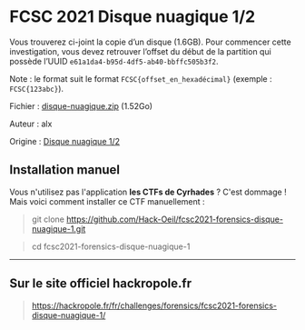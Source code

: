# FCSC 2021 Disque nuagique 1/2

Vous trouverez ci-joint la copie d’un disque (1.6GB). Pour commencer cette investigation, vous devez retrouver l’offset du début de la partition qui possède l’UUID ```e61a1da4-b95d-4df5-ab40-bbffc505b3f2```.

Note : le format suit le format ```FCSC{offset_en_hexadécimal}``` (exemple : ```FCSC{123abc}```).

Fichier : [disque-nuagique.zip](https://hackropole.fr/filer/fcsc2021-forensics-disque-nuagique/public_filer/disque-nuagique.zip) (1.52Go)


Auteur : alx

Origine : [Disque nuagique 1/2](https://hackropole.fr/fr/challenges/forensics/fcsc2021-forensics-disque-nuagique-1/)




## Installation manuel
Vous n'utilisez pas l'application **les CTFs de Cyrhades** ? C'est dommage !
Mais voici comment installer ce CTF manuellement :

> git clone https://github.com/Hack-Oeil/fcsc2021-forensics-disque-nuagique-1.git

> cd fcsc2021-forensics-disque-nuagique-1


-----------

## Sur le site officiel hackropole.fr
> https://hackropole.fr/fr/challenges/forensics/fcsc2021-forensics-disque-nuagique-1/
